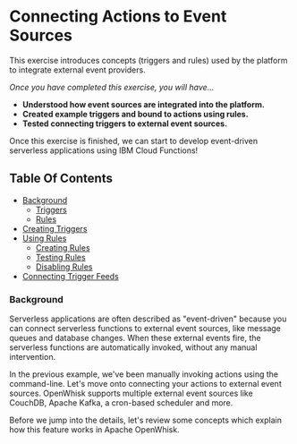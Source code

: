 # Connecting Actions to Event Sources

This exercise introduces concepts \(triggers and rules\) used by the platform to integrate external event providers.

_Once you have completed this exercise, you will have…_

* **Understood how event sources are integrated into the platform.**
* **Created example triggers and bound to actions using rules.**
* **Tested connecting triggers to external event sources.**

Once this exercise is finished, we can start to develop event-driven serverless applications using IBM Cloud Functions!

## Table Of Contents

* [Background](./#background)
  * [Triggers](concepts.md#triggers)
  * [Rules](concepts.md#rules)
* [Creating Triggers](triggers.md#creating-triggers)
* [Using Rules](rules.md#using-rules)
  * [Creating Rules](rules.md#creating-rules)
  * [Testing Rules](rules.md#testing-rules)
  * [Disabling Rules](rules.md#disabling-rules)
* [Connecting Trigger Feeds](feeds.md#connecting-trigger-feeds)

### Background

Serverless applications are often described as "event-driven" because you can connect serverless functions to external event sources, like message queues and database changes. When these external events fire, the serverless functions are automatically invoked, without any manual intervention.

In the previous example, we've been manually invoking actions using the command-line. Let's move onto connecting your actions to external event sources. OpenWhisk supports multiple external event sources like CouchDB, Apache Kafka, a cron-based scheduler and more.

Before we jump into the details, let's review some concepts which explain how this feature works in Apache OpenWhisk.

